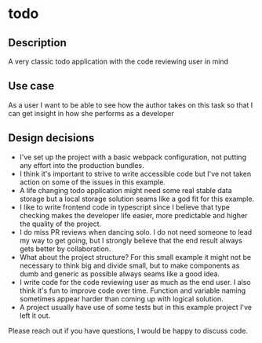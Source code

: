 # todo

## Description

A very classic todo application with the code reviewing user in mind

## Use case

As a user I want to be able to see how the author takes on this task so that I can get insight in how she performs as a developer

## Design decisions

- I've set up the project with a basic webpack configuration, not putting any effort into the production bundles.
- I think it's important to strive to write accessible code but I've not taken action on some of the issues in this example.
- A life changing todo application might need some real stable data storage but a local storage solution seams like a god fit for this example.
- I like to write frontend code in typescript since I believe that type checking makes the developer life easier, more predictable and higher the quality of the project.
- I do miss PR reviews when dancing solo. I do not need someone to lead my way to get going, but I strongly believe that the end result always gets better by collaboration.
- What about the project structure? For this small example it might not be necessary to think big and divide small, but to make components as dumb and generic as possible always seams like a good idea.
- I write code for the code reviewing user as much as the end user. I also think it's fun to improve code over time. Function and variable naming sometimes appear harder than coming up with logical solution.
- A project usually have use of some tests but in this example project I've left it out.

Please reach out if you have questions, I would be happy to discuss code.
